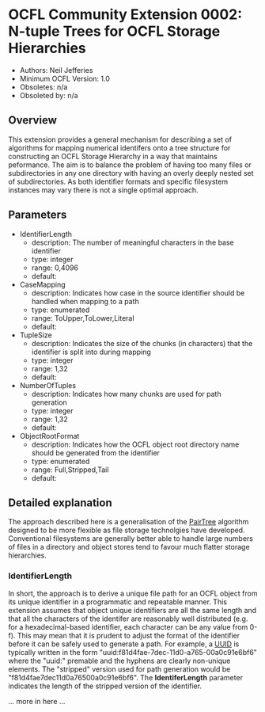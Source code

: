 # OCFL Community Extension 0002: N-tuple Trees for OCFL Storage Hierarchies

  * Authors: Neil Jefferies
  * Minimum OCFL Version: 1.0
  * Obsoletes: n/a
  * Obsoleted by: n/a

## Overview

This extension provides a general mechanism for describing a set of algorithms for mapping numerical identifers onto a tree structure for constructing an OCFL Storage Hierarchy in a way that maintains peformance. The aim is to balance the problem of having too many files or subdirectories in any one directory with having an overly deeply nested set of subdirectories. As both identifier formats and specific filesystem instances may vary there is not a single optimal approach.       

## Parameters

* IdentifierLength
  * description: The number of meaningful characters in the base identifier 
  * type: integer
  * range: 0,4096
  * default:
* CaseMapping
  * description: Indicates how case in the source identifier should be handled when mapping to a path
  * type: enumerated
  * range: ToUpper,ToLower,Literal
  * default:
* TupleSize
  * description: Indicates the size of the chunks (in characters) that the identifier is split into during mapping
  * type: integer
  * range: 1,32
  * default:
* NumberOfTuples
  * description: Indicates how many chunks are used for path generation
  * type: integer
  * range: 1,32
  * default:
* ObjectRootFormat
  * description: Indicates how the OCFL object root directory name should be generated from the identifier
  * type: enumerated
  * range: Full,Stripped,Tail
  * default:

## Detailed explanation

The approach described here is a generalisation of the [PairTree](https://tools.ietf.org/html/draft-kunze-pairtree-01) algorithm designed to be more flexible as file storage technolgies have developed. Conventional filesystems are generally better able to handle large numbers of files in a directory and object stores tend to favour much flatter storage hierarchies.

### IdentifierLength

In short, the approach is to derive a unique file path for an OCFL object from its unique identifier in a programmatic and repeatable manner. This extension assumes that object unique identifiers are all the same length and that all the characters of the identifer are reasonably well distributed (e.g. for a hexadecimal-based identifier, each character can be any value from 0-f). This may mean that it is prudent to adjust the format of the identifier before it can be safely used to generate a path. For example, a [UUID](https://tools.ietf.org/html/rfc4122) is typically written in the form "uuid:f81d4fae-7dec-11d0-a765-00a0c91e6bf6" where the "uuid:" premable and the hyphens are clearly non-unique elements. The "stripped" version used for path generation would be "f81d4fae7dec11d0a76500a0c91e6bf6". The **IdentiferLength** parameter indicates the length of the stripped version of the identifier.   



... more in here ...

